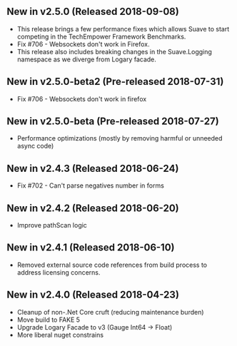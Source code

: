 ## New in v2.5.0 (Released 2018-09-08)
* This release brings a few performance fixes which allows Suave to start competing in the TechEmpower Framework Benchmarks.
* Fix #706 - Websockets don't work in Firefox.
* This release also includes breaking changes in the Suave.Logging namespace as we diverge from Logary facade.

## New in v2.5.0-beta2 (Pre-released 2018-07-31)
* Fix #706 - Websockets don't work in firefox

## New in v2.5.0-beta (Pre-released 2018-07-27)
* Performance optimizations (mostly by removing harmful or unneeded async code)

## New in v2.4.3 (Released 2018-06-24)
* Fix #702 - Can't parse  negatives number in forms

## New in v2.4.2 (Released 2018-06-20)
* Improve pathScan logic

## New in v2.4.1 (Released 2018-06-10)
* Removed external source code references from build process to address licensing concerns.

## New in v2.4.0 (Released 2018-04-23)
* Cleanup of non-.Net Core cruft (reducing maintenance burden)
* Move build to FAKE 5
* Upgrade Logary Facade to v3 (Gauge Int64 -> Float)
* More liberal nuget constrains
